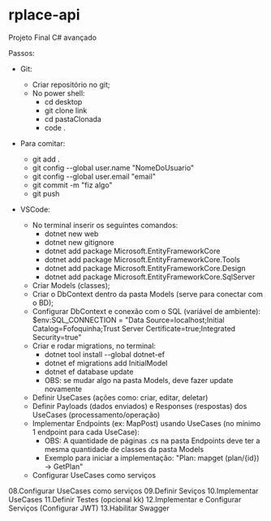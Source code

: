 # rplace-api
Projeto Final C# avançado

Passos:
- Git:
  - Criar repositório no git;
  - No power shell:
      - cd desktop
      - git clone link
      - cd pastaClonada
      - code .
        
- Para comitar:
  - git add .
  - git config --global user.name "NomeDoUsuario"
  - git config --global user.email "email"
  - git commit -m "fiz algo"
  - git push

- VSCode:
  - No terminal inserir os seguintes comandos:
      - dotnet new web
      - dotnet new gitignore
      - dotnet add package Microsoft.EntityFrameworkCore
      - dotnet add package Microsoft.EntityFrameworkCore.Tools
      - dotnet add package Microsoft.EntityFrameworkCore.Design
      - dotnet add package Microsoft.EntityFrameworkCore.SqlServer
  - Criar Models (classes);
  - Criar o DbContext dentro da pasta Models (serve para conectar com o BD);
  - Configurar DbContext e conexão com o SQL (variável de ambiente): $env:SQL_CONNECTION = "Data Source=localhost;Initial Catalog=Fofoquinha;Trust Server Certificate=true;Integrated Security=true"
  - Criar e rodar migrations, no terminal:
      - dotnet tool install --global dotnet-ef
      - dotnet ef migrations add InitialModel
      - dotnet ef database update
      - OBS: se mudar algo na pasta Models, deve fazer update novamente
  - Definir UseCases (ações como: criar, editar, deletar)
  - Definir Payloads (dados enviados) e Responses (respostas) dos UseCases (processamento/operação)
  - Implementar Endpoints (ex: MapPost) usando UseCases (no mínimo 1 endpoint para cada UseCase):
      - OBS: A quantidade de páginas .cs na pasta Endpoints deve ter a mesma quantidade de classes da pasta Models
      - Exemplo para iniciar a implementação: "Plan: mapget (plan/{id}) -> GetPlan"
  - Configurar UseCases como serviços


08.Configurar UseCases como serviços
09.Definir Seviços
10.Implementar UseCases
11.Definir Testes (opcional kk)
12.Implementar e Configurar Serviços (Configurar JWT)
13.Habilitar Swagger
